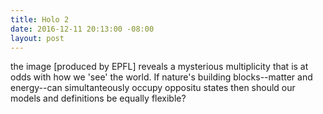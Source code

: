 ```yaml
---
title: Holo 2
date: 2016-12-11 20:13:00 -08:00
layout: post
---
```


the image [produced by EPFL] reveals a mysterious multiplicity that is at odds with how we 'see' the world. If nature's building blocks--matter and energy--can simultanteously occupy oppositu states then should our models and definitions be equally flexible?

